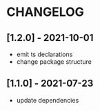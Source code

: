 # CHANGELOG

## [1.2.0] - 2021-10-01
- emit ts declarations
- change package structure

## [1.1.0] - 2021-07-23
- update dependencies